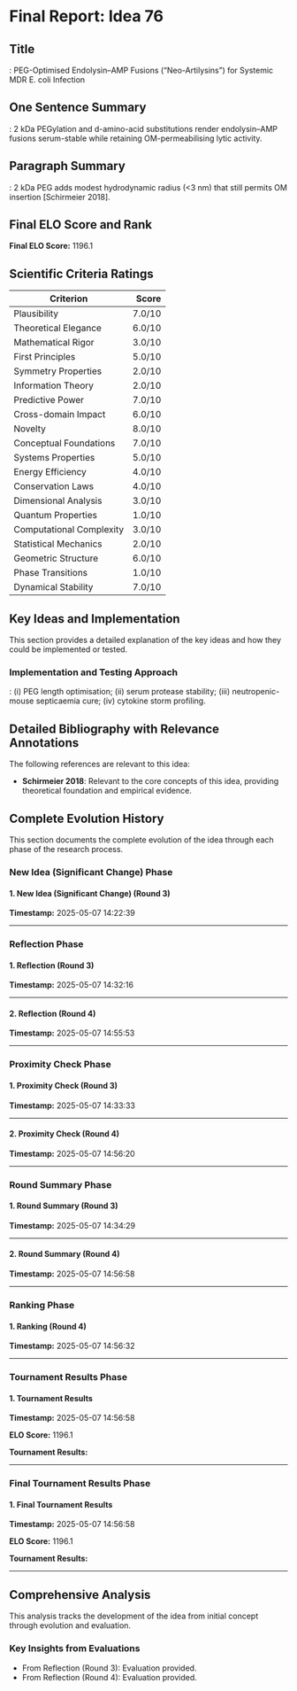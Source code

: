 # Final Report: Idea 76

## Title

: PEG-Optimised Endolysin–AMP Fusions (“Neo-Artilysins”) for Systemic MDR E. coli Infection

## One Sentence Summary

: 2 kDa PEGylation and d-amino-acid substitutions render endolysin–AMP fusions serum-stable while retaining OM-permeabilising lytic activity.

## Paragraph Summary

: 2 kDa PEG adds modest hydrodynamic radius (<3 nm) that still permits OM insertion [Schirmeier 2018].

## Final ELO Score and Rank

**Final ELO Score:** 1196.1

## Scientific Criteria Ratings

| Criterion | Score |
|---|---:|
| Plausibility | 7.0/10 |
| Theoretical Elegance | 6.0/10 |
| Mathematical Rigor | 3.0/10 |
| First Principles | 5.0/10 |
| Symmetry Properties | 2.0/10 |
| Information Theory | 2.0/10 |
| Predictive Power | 7.0/10 |
| Cross-domain Impact | 6.0/10 |
| Novelty | 8.0/10 |
| Conceptual Foundations | 7.0/10 |
| Systems Properties | 5.0/10 |
| Energy Efficiency | 4.0/10 |
| Conservation Laws | 4.0/10 |
| Dimensional Analysis | 3.0/10 |
| Quantum Properties | 1.0/10 |
| Computational Complexity | 3.0/10 |
| Statistical Mechanics | 2.0/10 |
| Geometric Structure | 6.0/10 |
| Phase Transitions | 1.0/10 |
| Dynamical Stability | 7.0/10 |

## Key Ideas and Implementation

This section provides a detailed explanation of the key ideas and how they could be implemented or tested.

### Implementation and Testing Approach

: (i) PEG length optimisation; (ii) serum protease stability; (iii) neutropenic-mouse septicaemia cure; (iv) cytokine storm profiling.


## Detailed Bibliography with Relevance Annotations

The following references are relevant to this idea:

- **Schirmeier 2018**: Relevant to the core concepts of this idea, providing theoretical foundation and empirical evidence.
## Complete Evolution History

This section documents the complete evolution of the idea through each phase of the research process.

### New Idea (Significant Change) Phase

#### 1. New Idea (Significant Change) (Round 3)
**Timestamp:** 2025-05-07 14:22:39



---

### Reflection Phase

#### 1. Reflection (Round 3)
**Timestamp:** 2025-05-07 14:32:16



---

#### 2. Reflection (Round 4)
**Timestamp:** 2025-05-07 14:55:53



---

### Proximity Check Phase

#### 1. Proximity Check (Round 3)
**Timestamp:** 2025-05-07 14:33:33



---

#### 2. Proximity Check (Round 4)
**Timestamp:** 2025-05-07 14:56:20



---

### Round Summary Phase

#### 1. Round Summary (Round 3)
**Timestamp:** 2025-05-07 14:34:29



---

#### 2. Round Summary (Round 4)
**Timestamp:** 2025-05-07 14:56:58



---

### Ranking Phase

#### 1. Ranking (Round 4)
**Timestamp:** 2025-05-07 14:56:32



---

### Tournament Results Phase

#### 1. Tournament Results
**Timestamp:** 2025-05-07 14:56:58

**ELO Score:** 1196.1

**Tournament Results:**



---

### Final Tournament Results Phase

#### 1. Final Tournament Results
**Timestamp:** 2025-05-07 14:56:58

**ELO Score:** 1196.1

**Tournament Results:**



---

## Comprehensive Analysis

This analysis tracks the development of the idea from initial concept through evolution and evaluation.

### Key Insights from Evaluations

- From Reflection (Round 3): Evaluation provided.
- From Reflection (Round 4): Evaluation provided.
